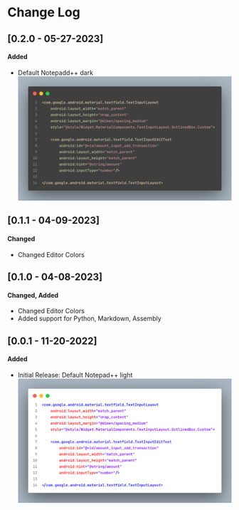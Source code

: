 # Change Log

## [0.2.0 - 05-27-2023]
#### Added

- Default Notepadd++ dark
![Default (Notepad++ dark)](preview/preview_default_dark.png)

## [0.1.1 - 04-09-2023]
#### Changed

- Changed Editor Colors

## [0.1.0 - 04-08-2023]
#### Changed, Added

- Changed Editor Colors
- Added support for Python, Markdown, Assembly

## [0.0.1 - 11-20-2022]
#### Added

- Initial Release: Default Notepad++ light
![Default (Notepad++ light)](preview/preview_default_light.png)

